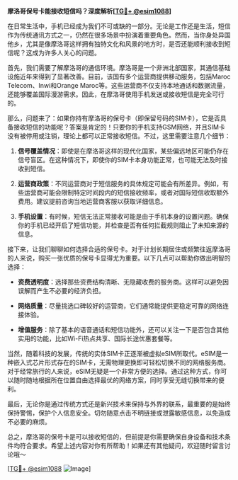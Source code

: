 **摩洛哥保号卡能接收短信吗？深度解析[[TG💪+ @esim1088](https://t.me/s/esim1088)]**

在日常生活中，手机已经成为我们不可或缺的一部分。无论是工作还是生活，短信作为传统通讯方式之一，仍然在很多场景中扮演着重要角色。然而，当你身处异国他乡，尤其是像摩洛哥这样拥有独特文化和风景的地方时，是否还能顺利接收到短信呢？这成为许多人关心的问题。

首先，我们需要了解摩洛哥的通信环境。摩洛哥是一个非洲北部国家，其通信基础设施近年来得到了显著改善。目前，该国有多个运营商提供移动服务，包括Maroc Telecom、Inwi和Orange Maroc等。这些运营商不仅支持本地通话和数据流量，还能够覆盖国际漫游需求。因此，在摩洛哥使用手机发送或接收短信是完全可行的。

那么，问题来了：如果你持有摩洛哥的保号卡（即保留号码的SIM卡），它是否具备接收短信的功能呢？答案是肯定的！只要你的手机支持GSM网络，并且SIM卡没有被停用或注销，理论上都可以正常接收短信。不过，这里需要注意几个细节：

1. **信号覆盖情况**：即使是在摩洛哥这样的现代化国家，某些偏远地区可能仍存在信号盲区。在这种情况下，即使你的SIM卡本身功能正常，也可能无法及时接收到短信。
   
2. **运营商政策**：不同运营商对于短信服务的具体规定可能会有所差异。例如，有些运营商可能会限制特定时间段内的短信接收频率，或者对国际短信收取额外费用。建议提前咨询当地运营商客服以获取详细信息。

3. **手机设置**：有时候，短信无法正常接收可能是由于手机本身的设置问题。确保你的手机已经开启了短信功能，并检查是否有任何拦截规则阻止了未知来源的信息。

接下来，让我们聊聊如何选择合适的保号卡。对于计划长期居住或频繁往返摩洛哥的人来说，购买一张优质的保号卡显得尤为重要。以下几点可以帮助你做出明智的选择：

- **资费透明度**：选择那些资费结构清晰、无隐藏收费的服务商。这样可以避免因误解而产生不必要的经济负担。
  
- **网络质量**：尽量挑选口碑较好的运营商，它们通常能提供更稳定可靠的网络连接体验。

- **增值服务**：除了基本的语音通话和短信功能外，还可以关注一下是否包含其他实用的功能，比如Wi-Fi热点共享、国际长途优惠套餐等。

当然，随着科技的发展，传统的实体SIM卡正逐渐被虚拟eSIM所取代。eSIM是一种嵌入式芯片形式存在的SIM卡，无需物理更换即可轻松切换不同的网络服务商。对于经常旅行的人来说，eSIM无疑是一个非常方便的选择。通过这种方式，你可以随时随地根据所在位置自由选择最优的网络方案，同时享受无缝切换带来的便利。

最后，无论你是通过传统方式还是新兴技术来保持与外界的联系，最重要的是始终保持警惕，保护个人信息安全。切勿随意点击不明链接或泄露敏感信息，以免造成不必要的麻烦。

总之，摩洛哥的保号卡是可以接收短信的，但前提是你需要确保自身设备和技术条件均符合要求。希望上述内容对你有所帮助！如果还有其他疑问，欢迎随时留言讨论哦～

[[TG💪+ @esim1088](https://t.me/s/esim1088) ![Image](https://i.postimg.cc/4NQfJmqS/Snipaste-2025-05-13-00-14-12.png)]